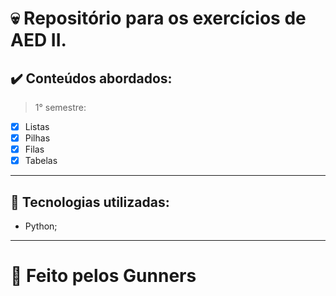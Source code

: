 # :skull: Repositório para os exercícios de AED II.



## :heavy_check_mark: Conteúdos abordados:
> 1° semestre:
- [x] Listas
- [x] Pilhas
- [x] Filas
- [x] Tabelas

---
 
## :rocket: Tecnologias utilizadas:
- Python;


---

# :eyes: Feito pelos Gunners
